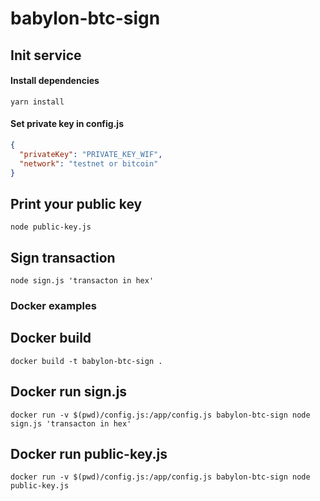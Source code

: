 # babylon-btc-sign

## Init service
#### Install dependencies
```shell
yarn install
```
#### Set private key in config.js

```json
{
  "privateKey": "PRIVATE_KEY_WIF",
  "network": "testnet or bitcoin"
}
```

## Print your public key
```shell
node public-key.js
```

## Sign transaction
```shell
node sign.js 'transacton in hex'
```

### Docker examples

## Docker build
```shell
docker build -t babylon-btc-sign .
```

## Docker run sign.js
```shell
docker run -v $(pwd)/config.js:/app/config.js babylon-btc-sign node sign.js 'transacton in hex'
```

## Docker run public-key.js
```shell
docker run -v $(pwd)/config.js:/app/config.js babylon-btc-sign node public-key.js
```

